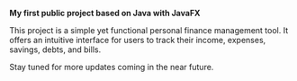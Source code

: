 **My first public project based on Java with JavaFX**

This project is a simple yet functional personal finance management tool. It offers an intuitive interface for users to track their income, expenses, savings, debts, and bills.

Stay tuned for more updates coming in the near future.
